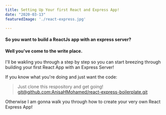 ```yaml
---
title: Setting Up Your first React and Express App!
date: "2020-03-13"
featuredImage: './react-express.jpg'

---
```


#### So you want to build a ReactJs app with an express server?
#### Well you've come to the write place.

I'll be wakling you through a step by step so you can start breezing through building your first React App with an Express Server!

If you know what you're doing and just want the code:

> Just clone this respository and get going! [git@github.com:AnisaHMohamed/react-express-boilerplate.git](git@github.com:AnisaHMohamed/react-express-boilerplate.git)

Otherwise I am gonna walk you through how to create your very own React Express App! 

